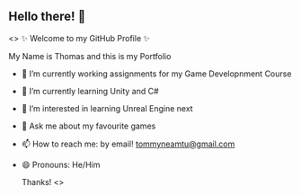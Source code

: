 ## Hello there! 👋

<>
✨ Welcome to my GitHub Profile ✨

My Name is Thomas and this is my Portfolio

- 🔭 I’m currently working assignments for my Game Developnment Course
- 🌱 I’m currently learning Unity and C#
- 🤔 I’m interested in learning Unreal Engine next 
- 💬 Ask me about my favourite games
- 📫 How to reach me: by email! tommyneamtu@gmail.com
- 😄 Pronouns: He/Him

  Thanks!
<>
